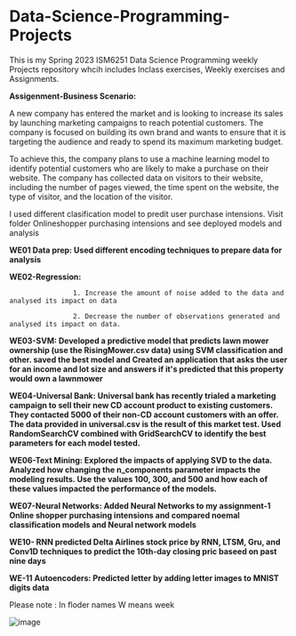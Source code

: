# Data-Science-Programming-Projects

This is my Spring 2023 ISM6251 Data Science Programming weekly Projects repository whcih includes Inclass exercises, Weekly exercises and Assignments.

 **Assigenment-Business Scenario:**

A new company has entered the market and is looking to increase its sales by launching marketing campaigns to reach potential customers. The company is focused on building its own brand and wants to ensure that it is targeting the audience and ready to spend its maximum marketing budget.

To achieve this, the company plans to use a machine learning model to identify potential customers who are likely to make a purchase on their website. The company has collected data on visitors to their website, including the number of pages viewed, the time spent on the website, the type of visitor, and the location of the visitor.

I used different clasification model to predit user purchase intensions. Visit folder Onlineshopper purchasing intensions  and see deployed models and analysis

**WE01 Data prep: Used different encoding techniques to prepare data for analysis**

**WE02-Regression:** 

                    1. Increase the amount of noise added to the data and analysed its impact on data

                    2. Decrease the number of observations generated and analysed its impact on data.

**WE03-SVM: Developed a predictive model that predicts lawn mower ownership (use the RisingMower.csv data) using SVM classification and other. saved the best model and Created an application that asks the user for an income and lot size and answers if it's predicted that this property would own a lawnmower**

**WE04-Universal Bank: Universal bank has recently trialed a marketing campaign to sell their new CD account product to existing customers. They contacted 5000 of their non-CD account customers with an offer. The data provided in universal.csv is the result of this market test. Used RandomSearchCV combined with GridSearchCV to identify the best parameters for each model tested.**

**WE06-Text Mining: Explored the impacts of applying SVD to the data.  Analyzed how changing the n_components parameter impacts the modeling results. Use the values 100, 300, and 500 and how each of these values impacted the performance of the models.**

**WE07-Neural Networks: Added Neural Networks to my assignment-1 Online shopper purchasing intensions and compared noemal classification models and Neural network models**

**WE10- RNN predicted Delta Airlines stock price by RNN, LTSM, Gru, and Conv1D techniques to predict the 10th-day closing pric baseed on past nine days**

**WE-11 Autoencoders: Predicted letter by adding letter images to MNIST digits data**

Please note : In floder names W means week

![image](https://user-images.githubusercontent.com/124816585/235490455-640c3060-f937-49e4-a553-ee46d12a0f54.png)

